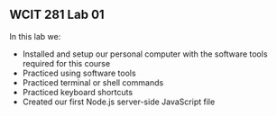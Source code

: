 ## WCIT 281 Lab 01

In this lab we:
- Installed and setup our personal computer with the software tools required for this course
- Practiced using software tools
- Practiced terminal or shell commands
- Practiced keyboard shortcuts
- Created our first Node.js server-side JavaScript file
